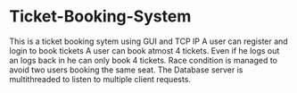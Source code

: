# Ticket-Booking-System
This is a ticket booking sytem using GUI and TCP IP
A user can register and login to book tickets
A user can book atmost 4 tickets. Even if he logs out an logs back in he can only book 4 tickets.
Race condition is managed to avoid two users booking the same seat.
The Database server is multithreaded to listen to multiple client requests.
